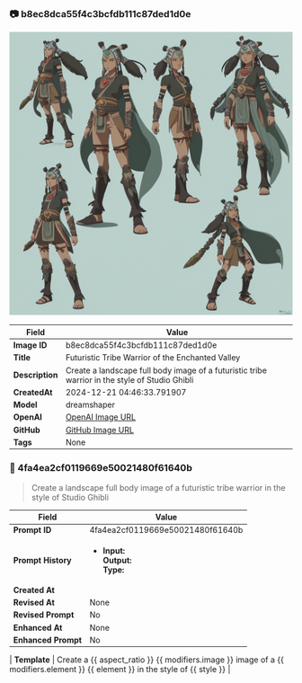 

### 📷 b8ec8dca55f4c3bcfdb111c87ded1d0e 


![data.id](./b8ec8dca55f4c3bcfdb111c87ded1d0e.jpg)


| Field          | Value                                                                                                                     |
|----------------|---------------------------------------------------------------------------------------------------------------------------|
| **Image ID**             | b8ec8dca55f4c3bcfdb111c87ded1d0e                                                                                                             |
| **Title**           | Futuristic Tribe Warrior of the Enchanted Valley                                                                                                       |
| **Description**           | Create a landscape full body image of a futuristic tribe warrior in the style of Studio Ghibli                                                                                                       |
| **CreatedAt**        | 2024-12-21 04:46:33.791907                                                                                                        |
| **Model**        | dreamshaper                                                                                                        |
| **OpenAI**         | [OpenAI Image URL](http://192.168.1.85:8081/generated-images/b643112643129.png)                                                                                |
| **GitHub**         | [GitHub Image URL](https://raw.githubusercontent.com/Caneta-Silva/GODZ/refs/heads/main/images/b8ec8dca55f4c3bcfdb111c87ded1d0e/b8ec8dca55f4c3bcfdb111c87ded1d0e.jpg)                                                                                |
| **Tags**       | None                                                                                                                   |

### 📜 4fa4ea2cf0119669e50021480f61640b

> Create a landscape full body image of a futuristic tribe warrior in the style of Studio Ghibli

| Field          | Value                                                                                                                                                                      |
|----------------|----------------------------------------------------------------------------------------------------------------------------------------------------------------------------|
| **Prompt ID**  | 4fa4ea2cf0119669e50021480f61640b                                                                                                                                                            |
| **Prompt History** | <ul><li>**Input:**  <br> **Output:**  <br> **Type:** </li></ul> |
| **Created At** |                                                                                                                                                    |
| **Revised At** | None                                                                                                                                                   |
| **Revised Prompt** | No                                                                                                                                                                      |
| **Enhanced At** | None                                                                                                                                                  |
| **Enhanced Prompt** | No                                                                                                                                                                    |

| **Template**   | Create a {{ aspect_ratio }} {{ modifiers.image }} image of a {{ modifiers.element }} {{ element }} in the style of {{ style }}                                                                                                                                           |


